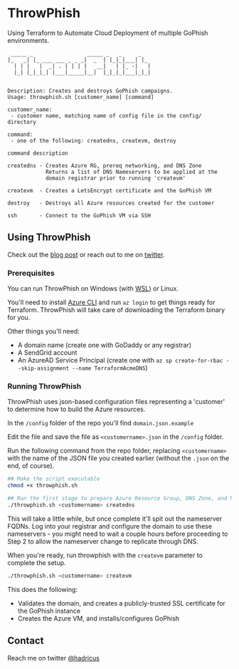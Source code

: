 # ThrowPhish
Using Terraform to Automate Cloud Deployment of multiple GoPhish environments. 

```
 _____ _                 _____ _   _     _
|_   _| |_ ___ ___ _ _ _|  _  | |_|_|___| |_
  | | |   |  _| . | | | |   __|   | |_ -|   |
  |_| |_|_|_| |___|_____|__|  |_|_|_|___|_|_|


Description: Creates and destroys GoPhish campaigns.
Usage: throwphish.sh [customer_name] [command]

customer_name:
 - customer name, matching name of config file in the config/ directory

command:
 - one of the following: createdns, createvm, destroy

command description

createdns - Creates Azure RG, prereq networking, and DNS Zone
            Returns a list of DNS Nameservers to be applied at the
            domain registrar prior to running 'createvm'

createvm  - Creates a LetsEncrypt certificate and the GoPhish VM

destroy   - Destroys all Azure resources created for the customer

ssh       - Connect to the GoPhish VM via SSH
```

## Using ThrowPhish

Check out the [blog post](https://nmanzi.com/blog/gophish-at-scale) or reach out to me on [twitter](https://twitter.com/hadricus).

### Prerequisites

You can run ThrowPhish on Windows (with [WSL](https://ubuntu.com/wsl)) or Linux.

You'll need to install [Azure CLI](https://docs.microsoft.com/en-us/cli/azure/install-azure-cli) and run `az login` to get things ready for Terraform. ThrowPhish will take care of downloading the Terraform binary for you.

Other things you'll need:
- A domain name (create one with GoDaddy or any registrar)
- A SendGrid account
- An AzureAD Service Principal (create one with `az sp create-for-rbac --skip-assignment --name TerraformAcmeDNS`)

### Running ThrowPhish

ThrowPhish uses json-based configuration files representing a 'customer' to determine how to build the Azure resources.

In the `/config` folder of the repo you'll find `domain.json.example`

Edit the file and save the file as `<customername>.json` in the `/config` folder.

Run the following command from the repo folder, replacing `<customername>` with the name of the JSON file you created earlier (without the `.json` on the end, of course).

```bash
## Make the script executable
chmod +x throwphish.sh

## Run the first stage to prepare Azure Resource Group, DNS Zone, and Networking
./throwphish.sh <customername> createdns
```

This will take a little while, but once complete it'll spit out the nameserver FQDNs. Log into your registrar and configure the domain to use these nameservers - you might need to wait a couple hours before proceeding to Step 2 to allow the nameserver change to replicate through DNS.

When you're ready, run throwphish with the `createvm` parameter to complete the setup.

```bash
./throwphish.sh <customername> createvm
```

This does the following:
- Validates the domain, and creates a publicly-trusted SSL certificate for the GoPhish instance
- Creates the Azure VM, and installs/configures GoPhish

## Contact
Reach me on twitter [@hadricus](https://twitter.com/hadricus/)